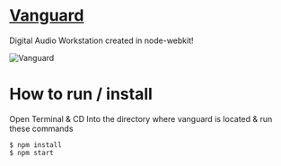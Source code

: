 # [Vanguard](#)

Digital Audio Workstation created in node-webkit!

![Vanguard](http://i.imgur.com/57SMBAB.png)

# How to run / install
Open Terminal & CD Into the directory where vanguard is located & run these commands
```
$ npm install
$ npm start
```
